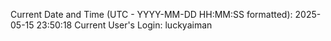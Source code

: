 Current Date and Time (UTC - YYYY-MM-DD HH:MM:SS formatted): 2025-05-15 23:50:18
Current User's Login: luckyaiman
